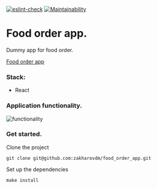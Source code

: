 [![eslint-check](https://github.com/zakharovdm/food_order_app/actions/workflows/eslint.yml/badge.svg)](https://github.com/zakharovdm/food_order_app/actions/workflows/eslint.yml)
[![Maintainability](https://api.codeclimate.com/v1/badges/302653a1fedeff8d7972/maintainability)](https://codeclimate.com/github/zakharovdm/food_order_app/maintainability)

# Food order app.

Dummy app for food order.

[Food order app]()

### Stack:

* React

### Application functionality.

![functionality]()

### Get started.

Clone the project

`git clone git@github.com:zakharovdm/food_order_app.git`

Set up the dependencies

`make install`